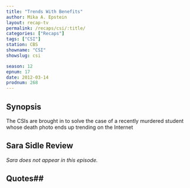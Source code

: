 ```yaml
---
title: "Trends With Benefits"
author: Mika A. Epstein
layout: recap-tv
permalink: /recaps/csi/:title/
categories: ["Recaps"]
tags: ["CSI"]
station: CBS
showname: "CSI"
showslug: csi

season: 12  
epnum: 17  
date: 2012-03-14
prodnum: 268  
---
```


## Synopsis

The CSIs are brought in to solve the case of a recently murdered student whose death photo ends up trending on the Internet

## Sara Sidle Review

_Sara does not appear in this episode._

## Quotes## 

